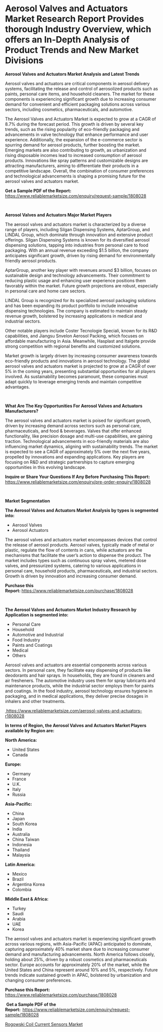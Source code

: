 <p><h1>Aerosol Valves and Actuators Market Research Report Provides thorough Industry Overview, which offers an In-Depth Analysis of Product Trends and New Market Divisions</h1></p><p><strong>Aerosol Valves and Actuators Market Analysis and Latest Trends</strong></p>
<p><p>Aerosol valves and actuators are critical components in aerosol delivery systems, facilitating the release and control of aerosolized products such as paints, personal care items, and household cleaners. The market for these components is experiencing significant growth due to increasing consumer demand for convenient and efficient packaging solutions across various sectors, including cosmetics, pharmaceuticals, and automotive.</p><p>The Aerosol Valves and Actuators Market is expected to grow at a CAGR of 8.7% during the forecast period. This growth is driven by several key trends, such as the rising popularity of eco-friendly packaging and advancements in valve technology that enhance performance and user experience. Additionally, the expansion of the e-commerce sector is spurring demand for aerosol products, further boosting the market. Emerging markets are also contributing to growth, as urbanization and rising disposable incomes lead to increased consumption of aerosol products. Innovations like spray patterns and customizable designs are attracting manufacturers, aiming to differentiate their products in a competitive landscape. Overall, the combination of consumer preferences and technological advancements is shaping a promising future for the aerosol valves and actuators market.</p></p>
<p><strong>Get a Sample PDF of the Report:&nbsp;</strong> <a href="https://www.reliablemarketsize.com/enquiry/request-sample/1808028?utm_campaign=2313&utm_medium=2&utm_source=Github&utm_content=ia&utm_term=19022025&utm_id=aerosol-valves-and-actuators">https://www.reliablemarketsize.com/enquiry/request-sample/1808028</a></p>
<p>&nbsp;</p>
<p><strong>Aerosol Valves and Actuators Major Market Players</strong></p>
<p><p>The aerosol valves and actuators market is characterized by a diverse range of players, including Silgan Dispensing Systems, AptarGroup, and LINDAL Group, which dominate through innovation and extensive product offerings. Silgan Dispensing Systems is known for its diversified aerosol dispensing solutions, tapping into industries from personal care to food packaging. With an annual revenue exceeding $1.5 billion, the company anticipates significant growth, driven by rising demand for environmentally friendly aerosol products.</p><p>AptarGroup, another key player with revenues around $3 billion, focuses on sustainable design and technology advancements. Their commitment to reducing plastic usage and enhancing user experience positions them favorably within the market. Future growth projections are robust, especially in personal care and home care sectors.</p><p>LINDAL Group is recognized for its specialized aerosol packaging solutions and has been expanding its product portfolio to include innovative dispensing technologies. The company is estimated to maintain steady revenue growth, bolstered by increasing applications in medical and industrial sectors.</p><p>Other notable players include Coster Tecnologie Speciali, known for its R&D capabilities, and Jiangsu Snvelon Aerosol Packing, which focuses on affordable manufacturing in Asia. Meanwhile, Hasplast and Italgete provide strong competition with regional benefits and customized solutions.</p><p>Market growth is largely driven by increasing consumer awareness towards eco-friendly products and innovations in aerosol technology. The global aerosol valves and actuators market is projected to grow at a CAGR of over 5% in the coming years, presenting substantial opportunities for all players involved. As sustainability becomes paramount, these companies must adapt quickly to leverage emerging trends and maintain competitive advantages.</p></p>
<p>&nbsp;</p>
<p><strong>What Are The Key Opportunities For Aerosol Valves and Actuators Manufacturers?</strong></p>
<p><p>The aerosol valves and actuators market is poised for significant growth, driven by increasing demand across sectors such as personal care, pharmaceuticals, and food & beverages. Valves that offer enhanced functionality, like precision dosage and multi-use capabilities, are gaining traction. Technological advancements in eco-friendly materials are also influencing market dynamics, aligning with sustainability trends. The market is expected to see a CAGR of approximately 5% over the next five years, propelled by innovations and expanding applications. Key players are focusing on R&D and strategic partnerships to capture emerging opportunities in this evolving landscape.</p></p>
<p><strong>Inquire or Share Your Questions If Any Before Purchasing This Report:</strong> <a href="https://www.reliablemarketsize.com/enquiry/pre-order-enquiry/1808028?utm_campaign=2313&utm_medium=2&utm_source=Github&utm_content=ia&utm_term=19022025&utm_id=aerosol-valves-and-actuators">https://www.reliablemarketsize.com/enquiry/pre-order-enquiry/1808028</a></p>
<p>&nbsp;</p>
<p><strong>Market Segmentation</strong></p>
<p><strong>The Aerosol Valves and Actuators Market Analysis by types is segmented into:</strong></p>
<p><ul><li>Aerosol Valves</li><li>Aerosol Actuators</li></ul></p>
<p><p>The aerosol valves and actuators market encompasses devices that control the release of aerosol products. Aerosol valves, typically made of metal or plastic, regulate the flow of contents in cans, while actuators are the mechanisms that facilitate the user’s action to dispense the product. The market includes types such as continuous spray valves, metered dose valves, and pressurized systems, catering to various applications in personal care, household products, pharmaceuticals, and industrial sectors. Growth is driven by innovation and increasing consumer demand.</p></p>
<p><strong>Purchase this Report:&nbsp;</strong><a href="https://www.reliablemarketsize.com/purchase/1808028?utm_campaign=2313&utm_medium=2&utm_source=Github&utm_content=ia&utm_term=19022025&utm_id=aerosol-valves-and-actuators">https://www.reliablemarketsize.com/purchase/1808028</a></p>
<p>&nbsp;</p>
<p><strong>The Aerosol Valves and Actuators Market Industry Research by Application is segmented into:</strong></p>
<p><ul><li>Personal Care</li><li>Household</li><li>Automotive and Industrial</li><li>Food Industry</li><li>Paints and Coatings</li><li>Medical</li><li>Others</li></ul></p>
<p><p>Aerosol valves and actuators are essential components across various sectors. In personal care, they facilitate easy dispensing of products like deodorants and hair sprays. In households, they are found in cleaners and air fresheners. The automotive industry uses them for spray lubricants and maintenance products, while the industrial sector employs them for paints and coatings. In the food industry, aerosol technology ensures hygiene in packaging, and in medical applications, they deliver precise dosages in inhalers and other treatments.</p></p>
<p><a href="https://www.reliablemarketsize.com/aerosol-valves-and-actuators-r1808028?utm_campaign=2313&utm_medium=2&utm_source=Github&utm_content=ia&utm_term=19022025&utm_id=aerosol-valves-and-actuators">&nbsp;https://www.reliablemarketsize.com/aerosol-valves-and-actuators-r1808028</a></p>
<p><strong>In terms of Region, the Aerosol Valves and Actuators Market Players available by Region are:</strong></p>
<p>
    <p> <strong> North America: </strong>
        <ul>
            <li>United States</li>
            <li>Canada</li>
        </ul>
        </p> 
    <p> <strong> Europe: </strong>
        <ul>
            <li>Germany</li>
            <li>France</li>
            <li>U.K.</li>
            <li>Italy</li>
            <li>Russia</li>
        </ul>
        </p> 
    <p> <strong> Asia-Pacific: </strong>
        <ul>
            <li>China</li>
            <li>Japan</li>
            <li>South Korea</li>
            <li>India</li>
            <li>Australia</li>
            <li>China Taiwan</li>
            <li>Indonesia</li>
            <li>Thailand</li>
            <li>Malaysia</li>
        </ul>
        </p> 
    <p> <strong> Latin America: </strong>
        <ul>
            <li>Mexico</li>
            <li>Brazil</li>
            <li>Argentina Korea</li>
            <li>Colombia</li>
        </ul>
        </p> 
    <p> <strong> Middle East & Africa: </strong>
        <ul>
            <li>Turkey</li>
            <li>Saudi</li>
            <li>Arabia</li>
            <li>UAE</li>
            <li>Korea</li>
        </ul>
    </p>
    </p>
<p><p>The aerosol valves and actuators market is experiencing significant growth across various regions, with Asia-Pacific (APAC) anticipated to dominate, capturing approximately 40% market share due to increasing consumer demand and manufacturing advancements. North America follows closely, holding about 25%, driven by a robust cosmetics and pharmaceuticals sector. Europe accounts for approximately 20% of the market, while the United States and China represent around 10% and 5%, respectively. Future trends indicate sustained growth in APAC, bolstered by urbanization and changing consumer preferences.</p></p>
<p><strong>Purchase this Report: </strong><a href="https://www.reliablemarketsize.com/purchase/1808028?utm_campaign=2313&utm_medium=2&utm_source=Github&utm_content=ia&utm_term=19022025&utm_id=aerosol-valves-and-actuators">https://www.reliablemarketsize.com/purchase/1808028</a></p>
<p>&nbsp;<strong>Get a Sample PDF of the Report:&nbsp;&nbsp;</strong><a href="https://www.reliablemarketsize.com/enquiry/request-sample/1808028?utm_campaign=2313&utm_medium=2&utm_source=Github&utm_content=ia&utm_term=19022025&utm_id=aerosol-valves-and-actuators">https://www.reliablemarketsize.com/enquiry/request-sample/1808028</a></p>
<p><strong></strong></p>
<p><p><a href="https://github.com/yazminwollma30/Market-Research-Report-List-1/blob/main/rogowski-coil-current-sensors-market.md?utm_campaign=2313&utm_medium=2&utm_source=Github&utm_content=ia&utm_term=19022025&utm_id=aerosol-valves-and-actuators">Rogowski Coil Current Sensors Market</a></p></p>